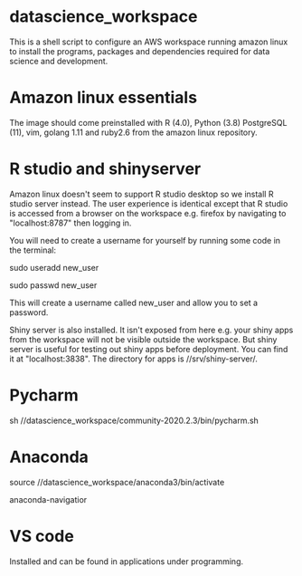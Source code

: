 # datascience_workspace
This is a shell script to configure an AWS workspace running amazon linux to install the programs, packages and dependencies required for data science and development.

# Amazon linux essentials
The image should come preinstalled with R (4.0), Python (3.8) PostgreSQL (11), vim, golang 1.11 and ruby2.6 from the amazon linux repository.

# R studio and shinyserver
Amazon linux doesn't seem to support R studio desktop so we install R studio server instead. The user experience is identical except that R studio is accessed from a browser on the workspace e.g. firefox by navigating to "localhost:8787" then logging in. 

You will need to create a username for yourself by running some code in the terminal:

sudo useradd new_user

sudo passwd new_user

This will create a username called new_user and allow you to set a password.

Shiny server is also installed. It isn't exposed from here e.g. your shiny apps from the workspace will not be visible outside the workspace. But shiny server is useful for testing out shiny apps before deployment. You can find it at "localhost:3838". The directory for apps is //srv/shiny-server/.

# Pycharm
sh //datascience_workspace/community-2020.2.3/bin/pycharm.sh 

# Anaconda
source //datascience_workspace/anaconda3/bin/activate 

anaconda-navigatior

# VS code
Installed and can be found in applications under programming. 
